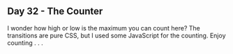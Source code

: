 ## Day 32 - The Counter

I wonder how high or low is the maximum you can count here? The transitions are pure CSS, but I used some JavaScript for the counting. Enjoy counting . . .

